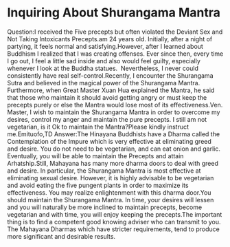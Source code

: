 # Inquiring About Shurangama Mantra

Question:I received the Five precepts but often violated the Deviant Sex and Not Taking Intoxicants Precepts.am 24 years old. Initially, after a night of partying, it feels normal and satisfying.​However, after I learned about Buddhism I realized that I was creating offenses. Ever since then, every time I go out, I feel a little sad inside and also would feel guilty, especially whenever I look at the Buddha statues.       Nevertheless, I never could consistently have real self-control.Recently, I encounter the Shurangama Sutra and believed in the magical power of the Shurangama Mantra. Furthermore, when Great Master Xuan Hua explained the Mantra, he said that those who maintain it should avoid getting angry or must keep the precepts purely or else the Mantra would lose most of its effectiveness.Ven. Master, I wish to maintain the Shurangama Mantra in order to overcome my desires, control my anger and maintain the pure precepts. I still am not vegetarian, is it Ok to maintain the Mantra?Please kindly instruct me.Emituofo,TD  Answer:The Hinayana Buddhists have a Dharma called the Contemplation of the Impure which is very effective at eliminating greed and desire. You do not need to be vegetarian, and can eat onion and garlic. Eventually, you will be able to maintain the Precepts and attain Arhatship.Still, Mahayana has many more dharma doors to deal with greed and desire. In particular, the Shurangama Mantra is most effective at eliminating sexual desire. However, it is highly advisable to be vegetarian and avoid eating the five pungent plants in order to maximize its effectiveness. You may realize enlightenment with this dharma door.You should maintain the Shurangama Mantra. In time, your desires will lessen and you will naturally be more inclined to maintain precepts, become vegetarian and with time, you will enjoy keeping the precepts.​The important thing is to find a competent good knowing adviser who can transmit to you. The Mahayana Dharmas which have stricter requirements, tend to produce more significant and desirable results.